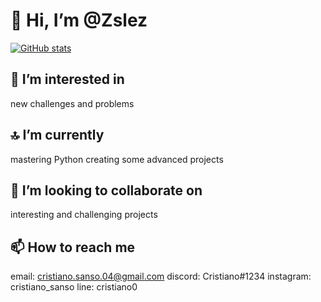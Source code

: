 # 👋 Hi, I’m @Zslez

[![GitHub stats](https://github-readme-stats.vercel.app/api?username=Zslez)](https://github.com/anuraghazra/github-readme-stats)

## 👀 I’m interested in

new challenges and problems

## 🔝 I’m currently

mastering Python creating some advanced projects

## 💞️ I’m looking to collaborate on

interesting and challenging projects

## 📫 How to reach me

email: cristiano.sanso.04@gmail.com
discord: Cristiano#1234
instagram: cristiano_sanso
line: cristiano0
